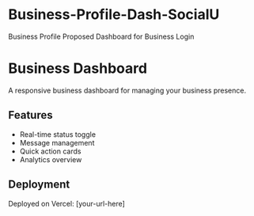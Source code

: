 # Business-Profile-Dash-SocialU
Business Profile Proposed Dashboard for Business Login

# Business Dashboard

A responsive business dashboard for managing your business presence.

## Features
- Real-time status toggle
- Message management
- Quick action cards
- Analytics overview

## Deployment
Deployed on Vercel: [your-url-here]
